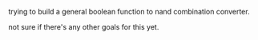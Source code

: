 trying to build a general boolean function to nand combination converter.

not sure if there's any other goals for this yet.
